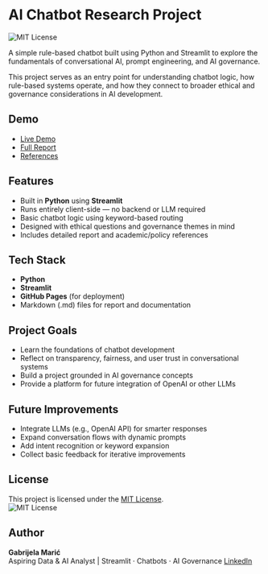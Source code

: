 # AI Chatbot Research Project

![MIT License](https://img.shields.io/badge/License-MIT-blue.svg)

A simple rule-based chatbot built using Python and Streamlit to explore the fundamentals of conversational AI, prompt engineering, and AI governance.

This project serves as an entry point for understanding chatbot logic, how rule-based systems operate, and how they connect to broader ethical and governance considerations in AI development.

## Demo

- [Live Demo](https://gabrijelam1.github.io/ai-chatbot-research/)
- [Full Report](https://github.com/gabrijelam1/ai-chatbot-research/blob/main/report.md)
- [References](https://github.com/gabrijelam1/ai-chatbot-research/blob/main/references.md)

## Features

- Built in **Python** using **Streamlit**  
- Runs entirely client-side — no backend or LLM required  
- Basic chatbot logic using keyword-based routing  
- Designed with ethical questions and governance themes in mind  
- Includes detailed report and academic/policy references

## Tech Stack

- **Python**
- **Streamlit**
- **GitHub Pages** (for deployment)
- Markdown (.md) files for report and documentation

## Project Goals

- Learn the foundations of chatbot development
- Reflect on transparency, fairness, and user trust in conversational systems
- Build a project grounded in AI governance concepts
- Provide a platform for future integration of OpenAI or other LLMs

## Future Improvements

- Integrate LLMs (e.g., OpenAI API) for smarter responses  
- Expand conversation flows with dynamic prompts  
- Add intent recognition or keyword expansion  
- Collect basic feedback for iterative improvements

## License

This project is licensed under the [MIT License](LICENSE).  
![MIT License](https://img.shields.io/badge/License-MIT-blue.svg)

## Author

**Gabrijela Marić**  
Aspiring Data & AI Analyst | Streamlit · Chatbots · AI Governance
[LinkedIn](https://www.linkedin.com/in/gabrijelamaric/)